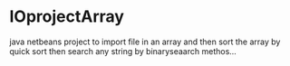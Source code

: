# IOprojectArray
java netbeans project to import file in an array and then sort the array by quick sort then search any string by binaryseaarch methos...
